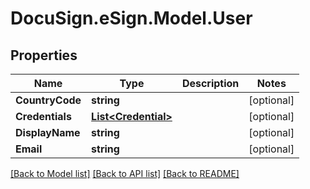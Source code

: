 # DocuSign.eSign.Model.User
## Properties

Name | Type | Description | Notes
------------ | ------------- | ------------- | -------------
**CountryCode** | **string** |  | [optional] 
**Credentials** | [**List&lt;Credential&gt;**](Credential.md) |  | [optional] 
**DisplayName** | **string** |  | [optional] 
**Email** | **string** |  | [optional] 

[[Back to Model list]](../README.md#documentation-for-models) [[Back to API list]](../README.md#documentation-for-api-endpoints) [[Back to README]](../README.md)

